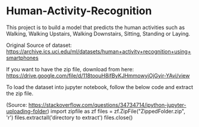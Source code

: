 # Human-Activity-Recognition
This project is to build a model that predicts the human activities such as Walking, Walking Upstairs, Walking Downstairs, Sitting, Standing or Laying.

Original Source of dataset: https://archive.ics.uci.edu/ml/datasets/human+activity+recognition+using+smartphones

If you want to have the zip file, download from here:
https://drive.google.com/file/d/118toouH8ifByKJHmmowyjOjGyir-YAvi/view

To load the dataset into jupyter notebook, follow the below code and extract the zip file.

(Source: https://stackoverflow.com/questions/34734714/ipython-jupyter-uploading-folder)
import zipfile as zf
files = zf.ZipFile("ZippedFolder.zip", 'r')
files.extractall('directory to extract')
files.close()
